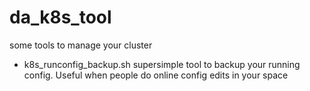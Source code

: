 # da_k8s_tool
some tools to manage your cluster
- k8s_runconfig_backup.sh supersimple tool to backup your running config. 
  Useful when people do online config edits in your space 
